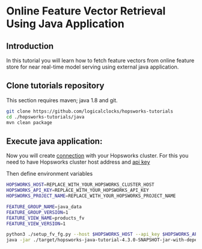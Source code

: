# Online Feature Vector Retrieval Using Java Application

## Introduction
In this tutorial you will learn how to fetch feature vectors from online feature store for near real-time model serving
using external java application. 

## Clone tutorials repository
This section requires maven; java 1.8 and git.

```bash
git clone https://github.com/logicalclocks/hopsworks-tutorials
cd ./hopsworks-tutorials/java
mvn clean package
```

## Execute java application:
Now you will create [connection](https://docs.hopsworks.ai/hopsworks-api/3.3/generated/api/connection/) with
your Hopsworks cluster. For this you need to have Hopsworks cluster host address and [api key](https://docs.hopsworks.ai/3.3/user_guides/projects/api_key/create_api_key/)

Then define environment variables 

```bash
HOPSWORKS_HOST=REPLACE_WITH_YOUR_HOPSWORKS_CLUSTER_HOST
HOPSWORKS_API_KEY=REPLACE_WITH_YOUR_HOPSWORKS_API_KEY
HOPSWORKS_PROJECT_NAME=REPLACE_WITH_YOUR_HOPSWORKS_PROJECT_NAME

FEATURE_GROUP_NAME=java_data
FEATURE_GROUP_VERSION=1
FEATURE_VIEW_NAME=products_fv
FEATURE_VIEW_VERSION=1
```

```bash
python3 ./setup_fv_fg.py --host $HOPSWORKS_HOST --api_key $HOPSWORKS_API_KEY --project $HOPSWORKS_PROJECT_NAME  --feature_group_name $FEATURE_GROUP_NAME --feature_group_version $FEATURE_GROUP_VERSION  --feature_view_name $FEATURE_VIEW_NAME --feature_view_version $FEATURE_VIEW_VERSION
java -jar ./target/hopsworks-java-tutorial-4.3.0-SNAPSHOT-jar-with-dependencies.jar $HOPSWORKS_HOST $HOPSWORKS_API_KEY $HOPSWORKS_PROJECT_NAME $FEATURE_GROUP_NAME $FEATURE_GROUP_VERSION $FEATURE_VIEW_NAME $FEATURE_VIEW_VERSION
```
